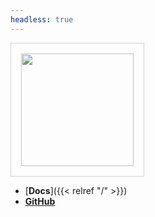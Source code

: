 ```yaml
---
headless: true
---
```


<img src="https://github.com/stackb.png"
    style="height: 180px; width: 180px; padding: 1rem; border: 1px solid rgba(0,0,0,0.18)"/>

- [**Docs**]({{< relref "/" >}})
- [**GitHub**](https://github.com/stackb/rules_hugo)
